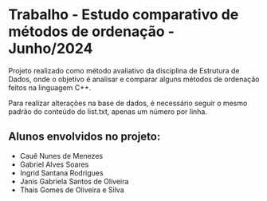 # Trabalho - Estudo comparativo de métodos de ordenação - Junho/2024
Projeto realizado como método avaliativo da disciplina de Estrutura de Dados, onde o objetivo é analisar e comparar alguns métodos de ordenação feitos na linguagem C++.  

Para realizar alterações na base de dados, é necessário seguir o mesmo padrão do conteúdo do list.txt, apenas um número por linha.

## Alunos envolvidos no projeto: 
- Cauê Nunes de Menezes
- Gabriel Alves Soares
- Ingrid Santana Rodrigues
- Janis Gabriela Santos de Oliveira
- Thais Gomes de Oliveira e Silva
